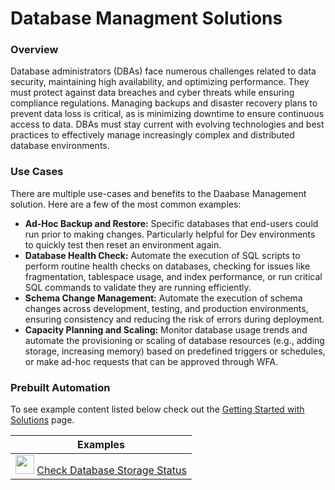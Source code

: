 # Database Managment Solutions

### Overview

Database administrators (DBAs) face numerous challenges related to data security, maintaining high availability, and optimizing performance. They must protect against data breaches and cyber threats while ensuring compliance regulations. Managing backups and disaster recovery plans to prevent data loss is critical, as is minimizing downtime to ensure continuous access to data. DBAs must stay current with evolving technologies and best practices to effectively manage increasingly complex and distributed database environments.

### Use Cases

There are multiple use-cases and benefits to the Daabase Management solution. Here are a few of the most common examples:

- **Ad-Hoc Backup and Restore:** Specific databases that end-users could run prior to making changes. Particularly helpful for Dev environments to quickly test then reset an environment again.
- **Database Health Check:** Automate the execution of SQL scripts to perform routine health checks on databases, checking for issues like fragmentation, tablespace usage, and index performance, or run critical SQL commands to validate they are running efficiently.
- **Schema Change Management:** Automate the execution of schema changes across development, testing, and production environments, ensuring consistency and reducing the risk of errors during deployment.
- **Capacity Planning and Scaling:** Monitor database usage trends and automate the provisioning or scaling of database resources (e.g., adding storage, increasing memory) based on predefined triggers or schedules, or make ad-hoc requests that can be approved through WFA.

### Prebuilt Automation 
To see example content listed below check out the [Getting Started with Solutions](/learning/solutions/getting-started.md) page.

| Examples |
| --- |
| <img src="/assets/img/rds-logo.png" width="30" height="30"> [Check Database Storage Status](/learning/solutions/database-management/db-and-autodiag.md) |

